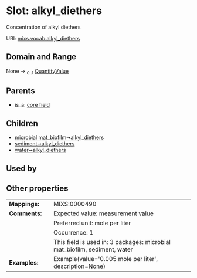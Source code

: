 
# Slot: alkyl_diethers


Concentration of alkyl diethers

URI: [mixs.vocab:alkyl_diethers](https://w3id.org/mixs/vocab/alkyl_diethers)


## Domain and Range

None &#8594;  <sub>0..1</sub> [QuantityValue](QuantityValue.md)

## Parents

 *  is_a: [core field](core_field.md)

## Children

 *  [microbial mat_biofilm➞alkyl_diethers](microbial_mat_biofilm_alkyl_diethers.md)
 *  [sediment➞alkyl_diethers](sediment_alkyl_diethers.md)
 *  [water➞alkyl_diethers](water_alkyl_diethers.md)

## Used by


## Other properties

|  |  |  |
| --- | --- | --- |
| **Mappings:** | | MIXS:0000490 |
| **Comments:** | | Expected value: measurement value |
|  | | Preferred unit: mole per liter |
|  | | Occurrence: 1 |
|  | | This field is used in: 3 packages: microbial mat_biofilm, sediment, water |
| **Examples:** | | Example(value='0.005 mole per liter', description=None) |

